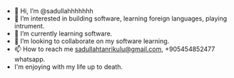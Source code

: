 - 👋 Hi, I’m @sadullahhhhhhh
- 👀 I’m interested in building software, learning foreign languages, playing intrument.
- 🌱 I’m currently learning software.
- 💞️ I’m looking to collaborate on my software learning.
- 📫 How to reach me sadullahtanrikulu@gmail.com, +905454852477 whatsapp.
- I'm enjoying with my life up to death.


<!---
sadullahhhhhhh/sadullahhhhhhh is a ✨ special ✨ repository because its `README.md` (this file) appears on your GitHub profile.
You can click the Preview link to take a look at your changes.
--->
